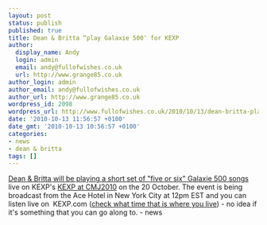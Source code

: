 ```yaml
---
layout: post
status: publish
published: true
title: Dean & Britta “play Galaxie 500″ for KEXP
author:
  display_name: Andy
  login: admin
  email: andy@fullofwishes.co.uk
  url: http://www.grange85.co.uk
author_login: admin
author_email: andy@fullofwishes.co.uk
author_url: http://www.grange85.co.uk
wordpress_id: 2098
wordpress_url: http://www.fullofwishes.co.uk/2010/10/13/dean-britta-play-galaxie-500-for-kexp/
date: '2010-10-13 11:56:57 +0100'
date_gmt: '2010-10-13 10:56:57 +0100'
categories:
- news
- dean & britta
tags: []
---
```

<div><a href="http://www.deanandbritta.com/blog/?p=777">Dean &amp; Britta will be playing a short set of &quot;five or six&quot; Galaxie 500 songs</a> live on KEXP&#39;s <a href="http://blog.kexp.org/blog/kexp-events/kexp-at-cmj-2010/">KEXP at CMJ2010</a> on the 20 October. The event is being broadcast from the Ace Hotel in New York City at 12pm EST and you can listen live on  KEXP.com (<a href="http://timeanddate.com/worldclock/fixedtime.html?day=20&amp;month=10&amp;year=2010&amp;hour=12&amp;min=0&amp;sec=0&amp;p1=179">check what time that is where you live</a>) - no idea if it&#39;s something that you can go along to.
- news
</p></div>
